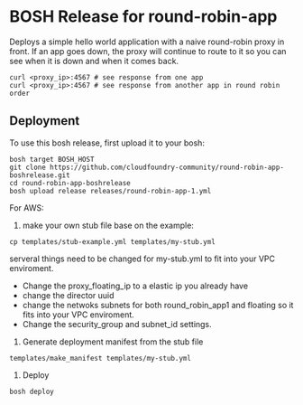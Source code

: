 # BOSH Release for round-robin-app

Deploys a simple hello world application with a naive round-robin proxy in front.
If an app goes down, the proxy will continue to route to it so you can see when it is down and when it comes back.

```
curl <proxy_ip>:4567 # see response from one app
curl <proxy_ip>:4567 # see response from another app in round robin order
```

## Deployment

To use this bosh release, first upload it to your bosh:

```
bosh target BOSH_HOST
git clone https://github.com/cloudfoundry-community/round-robin-app-boshrelease.git
cd round-robin-app-boshrelease
bosh upload release releases/round-robin-app-1.yml
```

For AWS:

1. make your own stub file base on the example:
```
cp templates/stub-example.yml templates/my-stub.yml
```
serveral things need to be changed for my-stub.yml to fit into your VPC enviroment.

* Change the proxy_floating_ip to a elastic ip you already have
* change the director uuid
* change the netwoks subnets for both round_robin_app1 and floating so it fits into your VPC enviroment.
* Change the security_group and subnet_id settings.

1. Generate deployment manifest from the stub file

```
templates/make_manifest templates/my-stub.yml
```

1. Deploy

```
bosh deploy
```
